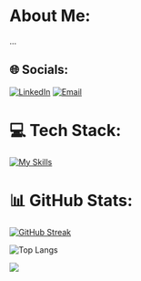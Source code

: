 # About Me:
...

## 🌐 Socials:
[![LinkedIn](https://img.shields.io/badge/LinkedIn-%230077B5.svg?style=for-the-badge&logo=linkedin&logoColor=white)](https://linkedin.com/in/felippe-menezes-615436237)
[![Email](https://img.shields.io/badge/Email-%23D14836.svg?style=for-the-badge&logo=gmail&logoColor=white)](mailto:4drade@gmail.com)


# 💻 Tech Stack:
[![My Skills](https://skillicons.dev/icons?i=anaconda,python,selenium)](https://skillicons.dev)

# 📊 GitHub Stats:
[![GitHub Streak](https://streak-stats.demolab.com?user=bysedd&theme=dark&hide_border=true&card_width=500)](https://git.io/streak-stats)

![Top Langs](https://github-readme-stats.vercel.app/api/top-langs/?username=bysedd&theme=dark&hide_border=true&include_all_commits=true&count_private=false&layout=compact)


<!-- footer -->
[![](https://visitcount.itsvg.in/api?id=bysedd&label=Profile%20Views&color=12&icon=5&pretty=true)](https://visitcount.itsvg.in)

<!-- Proudly created with GPRM ( https://gprm.itsvg.in ) -->
